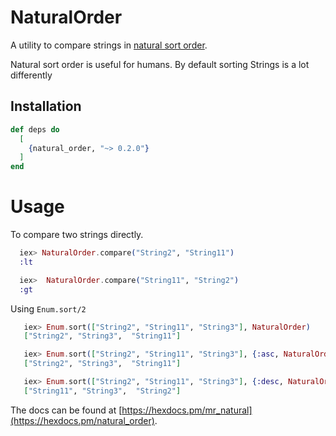 # NaturalOrder

A utility to compare strings in [natural sort order](https://en.wikipedia.org/wiki/Natural_sort_order).

Natural sort order is useful for humans. By default sorting Strings is a lot differently

## Installation

```elixir
def deps do
  [
    {natural_order, "~> 0.2.0"}
  ]
end
```

# Usage

To compare two strings directly.

```elixir
  iex> NaturalOrder.compare("String2", "String11")
  :lt

  iex>  NaturalOrder.compare("String11", "String2")
  :gt
```

Using `Enum.sort/2`

```elixir
   iex> Enum.sort(["String2", "String11", "String3"], NaturalOrder)
   ["String2", "String3",  "String11"]

   iex> Enum.sort(["String2", "String11", "String3"], {:asc, NaturalOrder})
   ["String2", "String3",  "String11"]

   iex> Enum.sort(["String2", "String11", "String3"], {:desc, NaturalOrder})
   ["String11", "String3",  "String2"]
```


The docs can be found at [https://hexdocs.pm/mr_natural](https://hexdocs.pm/natural_order).

